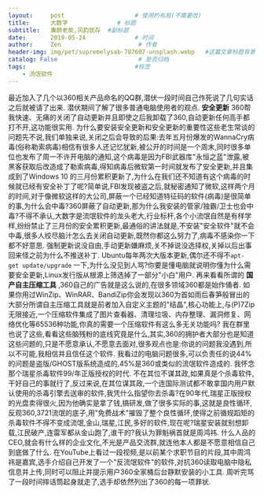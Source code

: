 ```yaml
---
layout:     post                    # 使用的布局(不需要改)
title:      大数字              # 标题
subtitle:   廉颇老矣,风韵犹存  #副标题
date:       2019-05-24              # 时间
author:     Zen                      # 作者
header-img: img/pet/supremelysab-787607-unsplash.webp   #这篇文章标题背景图片
catalog: False                       # 是否归档
tags:                               #标签
    - 流氓软件
---
```

最近加入了几个以360相关产品命名的QQ群,潜伏一段时间自己作死说了几句实话之后就被请了出来.
潜伏期间了解了很多普通电脑使用者的观点.
**安全更新**
360帮我快速、无痛的关闭了自动更新并且即使之后我卸载了360,自动更新任何高手都打不开,这功能很实用.
为什么要安装安全更新和安全更新的重要性这些老生常谈的问题先不说,我们单独来说,关闭之后会导致的后果:去年五月份爆发的WannaCry病毒(俗称勒索病毒)相信有很多人还记忆犹新,被公开的时间是一个周末,同时很多单位也发布了周一不许开电脑的通知,这个病毒是因为FBI武器库"永恒之蓝"泄露,被黑客获取后改造成了勒索病毒,得知病毒后微软第一时间就发布了安全更新,并且集成到了Windows 10 的三月份累积更新了,为什么在我们还不知道有这个病毒的时候就已经有安全补丁了呢?简单说,FBI发现被盗之后,就秘密通知了微软,这样两个月的时间,对于像微软这样的大公司,屏蔽一个已经知道特征码的软件(病毒)是很简单的事,为什么会中毒?360屏蔽了自动更新,那为什么我安装的管家/独霸/卫士也会中毒?不得不承认,大数字是流氓软件的龙头老大,行业标杆,各个小流氓自然是有样学样,纷纷禁止了三月份的安全累积更新,最通俗的讲法就是,不安装"安全软件"就不会中毒,很多人绞尽脑汁怎么去关闭自动更新,既然你都这么努力了,病毒不感染你一下都不好意思.
强制更新说没自由,手动更新嫌麻烦,关不掉说没选择权,关掉以后出事回来怪之前为什么不推送补丁.
Ubuntu每年两次大版本更新,偶尔还不得不`apt-get update/upgrade` 一下,为什么没见到人骂?你要是懂电脑就说明你懂为什么需要安全更新,Linux发行版从根源上筛选掉了一部分"小白"用户.
再来看看所谓的 **国产自主压缩工具** ,360自己的广告就是这么说的,在很多领域360都是始作俑者.
如果你用过WinZip、WinRAR、BandiZip你会发现以360为首如雨后春笋般冒出的大部分所谓自主压缩工具就是前者加入自定义主题的"结晶",核心功能上,与(P)7Zip无限接近,一个压缩软件集成了图片查看器、清理垃圾、内存整理、漏洞修复、网络优化等65536种功能,你真的需要一个压缩软件有这么多无关功能吗?
我在群里也说了这些,看看这些脑残粉的底线究竟是什么,其实,360的拥护者大部分也是知道这些问题的,只是不愿意承认,不愿意去面对,很多观点也是:你说的问题我没遇到,所以不可能,我相信并且信任这个软件.
我看过的电脑问题很多,可以负责任的说44%的问题是盗版/GHOST版系统造成的,45%是360或类似的流氓软件造成的.
我怀念那个瑞星杀毒软件99/年正版授权的时代.
不在其位不谋其政,如果真是个杀毒软件,干好自己的事就行了,反过来说,在其位谋其政,一个连国际测试都不敢拿国内用户默认使用的杀毒引擎去送审的软件,我凭什么指望你去杀毒?在90年代,瑞星正版授权的光盘卖得很火,因为他确实是拿了钱,搞研发,做了很多实际的事,这就是良性循环,反观360,3721流氓的底子,用"免费战术"摧毁了整个良性循环,使得之前循规蹈矩的杀毒软件不得不变成流氓,金山,瑞星,江民,多好的软件,现在呢?瑞星安装就别想卸载,江民破产,连雷军都从金山跑了,谁干的?我认为罪魁祸首就是周鸿祎.
什么人品的CEO,就会有什么样的企业文化,不光是产品交流群,就连他本人都是不愿意相信自己到底做了什么.
在YouTube上看过一段视频,是以前某个求职节目的片段,其中周鸿祎是嘉宾,选手介绍自己开发了一个"反流氓软件"的软件,对抗360读取电脑中隐私信息并上传,同时可以阻止并提示用户360全家桶后台静默安装的小工具.
周听完骂了一段时间摔话筒起身就走了,选手却依然列出了360的每一项罪状.
